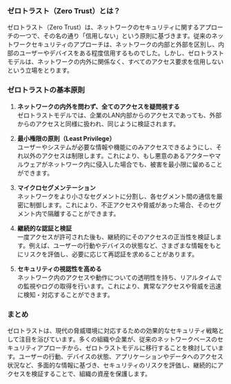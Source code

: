 ### ゼロトラスト（Zero Trust）とは？

ゼロトラスト（Zero Trust）は、ネットワークのセキュリティに関するアプローチの一つで、その名の通り「信用しない」という原則に基づきます。従来のネットワークセキュリティのアプローチは、ネットワークの内部と外部を区別し、内部のユーザーやデバイスをある程度信用するものでした。しかし、ゼロトラストモデルは、ネットワークの内外に関係なく、すべてのアクセス要求を信用しないという立場をとります。

### ゼロトラストの基本原則

1. **ネットワークの内外を問わず、全てのアクセスを疑問視する**  
   ゼロトラストモデルでは、企業のLAN内部からのアクセスであっても、外部からのアクセスと同様に扱われ、同じように検証されます。

2. **最小権限の原則（Least Privilege）**  
   ユーザーやシステムが必要な情報や機能にのみアクセスできるようにし、それ以外のアクセスは制限します。これにより、もし悪意のあるアクターやマルウェアがネットワーク内に侵入した場合でも、被害を最小限に留めることができます。

3. **マイクロセグメンテーション**  
   ネットワークをより小さなセグメントに分割し、各セグメント間の通信を厳密に制御します。これにより、不正アクセスや脅威があった場合、そのセグメント内で隔離することができます。

4. **継続的な認証と検証**  
   一度アクセスが許可された後も、継続的にそのアクセスの正当性を検証します。例えば、ユーザーの行動やデバイスの状態など、さまざまな情報をもとにリスクを評価し、必要に応じて再認証を求めることがあります。

5. **セキュリティの視認性を高める**  
   ネットワーク内のアクセスや動作についての透明性を持ち、リアルタイムでの監視やログの取得を行います。これにより、異常なアクセスや脅威を迅速に検知・対応することができます。

### まとめ

ゼロトラストは、現代の脅威環境に対応するための効果的なセキュリティ戦略として注目を浴びています。多くの組織や企業が、従来のネットワークベースのセキュリティアプローチから、ゼロトラストモデルに移行することを検討しています。ユーザーの行動、デバイスの状態、アプリケーションやデータへのアクセス状況など、多面的な情報に基づき、セキュリティのリスクを評価し、継続的にアクセスを検証することで、組織の資産を保護します。